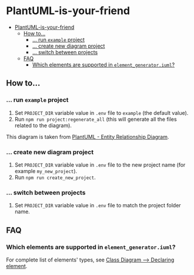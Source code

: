 # PlantUML-is-your-friend

- [PlantUML-is-your-friend](#plantuml-is-your-friend)
  - [How to...](#how-to)
    - [... run `example` project](#-run-example-project)
    - [... create new diagram project](#-create-new-diagram-project)
    - [... switch between projects](#-switch-between-projects)
  - [FAQ](#faq)
    - [Which elements are supported in `element_generator.iuml`?](#which-elements-are-supported-in-element_generatoriuml)

## How to...

### ... run `example` project

1. Set `PROJECT_DIR` variable value in `.env` file to `example` (the default value).
1. Run `npm run project:regenerate_all` (this will generate all the files related to the diagram).

This diagram is taken from [PlantUML - Entity Relationship Diagram](https://plantuml.com/ie-diagram).

### ... create new diagram project

1. Set `PROJECT_DIR` variable value in `.env` file to the new project name (for example `my_new_project`).
1. Run `npm run create_new_project`.

### ... switch between projects

1. Set `PROJECT_DIR` variable value in `.env` file to match the project folder name.

## FAQ

### Which elements are supported in `element_generator.iuml`?

For complete list of elements' types, see [Class Diagram --> Declaring element](https://plantuml.com/class-diagram).
